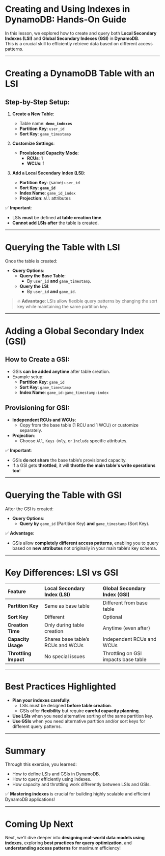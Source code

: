 # **Creating and Using Indexes in DynamoDB: Hands-On Guide**

In this lesson, we explored how to create and query both **Local Secondary Indexes (LSI)** and **Global Secondary Indexes (GSI)** in **DynamoDB**.  
This is a crucial skill to efficiently retrieve data based on different access patterns.

---

# **Creating a DynamoDB Table with an LSI**

## **Step-by-Step Setup:**

1. **Create a New Table**:
   - Table name: **`demo_indexes`**
   - **Partition Key**: `user_id`
   - **Sort Key**: `game_timestamp`

2. **Customize Settings**:
   - **Provisioned Capacity Mode**:
     - **RCUs**: 1  
     - **WCUs**: 1

3. **Add a Local Secondary Index (LSI)**:
   - **Partition Key**: (same) `user_id`
   - **Sort Key**: **`game_id`**
   - **Index Name**: `game_id_index`
   - **Projection**: `All` attributes

✅ **Important**:  
- LSIs **must** be defined **at table creation time**.
- **Cannot add LSIs after** the table is created.

---

# **Querying the Table with LSI**

Once the table is created:

- **Query Options**:
  - **Query the Base Table**:
    - By `user_id` **and** `game_timestamp`.
  - **Query the LSI**:
    - By `user_id` **and** `game_id`.

> 🔥 **Advantage**: LSIs allow flexible query patterns by changing the sort key while maintaining the same partition key.

---

# **Adding a Global Secondary Index (GSI)**

## **How to Create a GSI:**

- GSIs **can be added anytime** after table creation.
- Example setup:
  - **Partition Key**: `game_id`
  - **Sort Key**: `game_timestamp`
  - **Index Name**: `game_id-game_timestamp-index`

## **Provisioning for GSI**:

- **Independent RCUs and WCUs**:
  - Copy from the base table (1 RCU and 1 WCU) or customize separately.
- **Projection**:
  - Choose `All`, `Keys Only`, or `Include` specific attributes.

✅ **Important**:  
- GSIs **do not share** the base table’s provisioned capacity.
- If a GSI gets **throttled**, it will **throttle the main table's write operations too**!

---

# **Querying the Table with GSI**

After the GSI is created:

- **Query Options**:
  - **Query by** `game_id` (Partition Key) **and** `game_timestamp` (Sort Key).

✅ **Advantage**:  
- GSIs allow **completely different access patterns**, enabling you to query based on **new attributes** not originally in your main table’s key schema.

---

# **Key Differences: LSI vs GSI**

| Feature | Local Secondary Index (LSI) | Global Secondary Index (GSI) |
|:--------|:-----------------------------|:-----------------------------|
| **Partition Key** | Same as base table | Different from base table |
| **Sort Key** | Different | Optional |
| **Creation Time** | Only during table creation | Anytime (even after) |
| **Capacity Usage** | Shares base table’s RCUs and WCUs | Independent RCUs and WCUs |
| **Throttling Impact** | No special issues | Throttling on GSI impacts base table |

---

# **Best Practices Highlighted**

- **Plan your indexes carefully**:
  - LSIs must be designed **before table creation**.
  - GSIs offer **flexibility** but require **careful capacity planning**.
- **Use LSIs** when you need alternative sorting of the same partition key.
- **Use GSIs** when you need alternative partition and/or sort keys for different query patterns.

---

# **Summary**

Through this exercise, you learned:
- How to define LSIs and GSIs in DynamoDB.
- How to query efficiently using indexes.
- How capacity and throttling work differently between LSIs and GSIs.

✅ **Mastering indexes** is crucial for building highly scalable and efficient DynamoDB applications!

---

# **Coming Up Next**

Next, we'll dive deeper into **designing real-world data models using indexes**, exploring **best practices for query optimization**, and **understanding access patterns** for maximum efficiency!